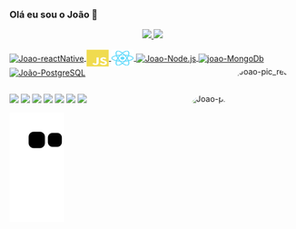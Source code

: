 ### Olá eu sou o João  👋

<!--
**DevOps-full-jr/DevOps-full-jr** is a ✨ _special_ ✨ repository because its `README.md` (this file) appears on your GitHub profile.
 1024 x 576 
Here are some ideas to get you started:

- 🔭 I’m currently working on ...
- 🌱 I’m currently learning ...
- 👯 I’m looking to collaborate on ...
- 🤔 I’m looking for help with ...
- 💬 Ask me about ...
- 📫 How to reach me: ...
- 😄 Pronouns: ...
- ⚡ Fun fact: ...
-->

<div align="center">
  <a href="https://github.com/DevOpsAds">
  <img height="180em" src="https://github-readme-stats.vercel.app/api?username=DevOpsAds&show_icons=true&theme=dracula&include_all_commits=true&count_private=true"/>
  <img height="180em" src="https://github-readme-stats.vercel.app/api/top-langs/?username=DevOpsAds&layout=compact&langs_count=7&theme=dracula"/>
</div>
  
<div style="display: inline_block"><br>
  <img align="center" alt="Joao-reactNative" height="30" width="40"src="https://akashmittal.com/wp-content/uploads/2022/01/react-native-final-file-950x500.jpg?ezimgfmt=rs:623x328/rscb7/ng:webp/ngcb7"> 
   <img align="center" alt="Joao-Js" height="30" width="40" src="https://raw.githubusercontent.com/devicons/devicon/master/icons/javascript/javascript-plain.svg">
    <img align="center" alt="Joao-React" height="30" width="40" src="https://raw.githubusercontent.com/devicons/devicon/master/icons/react/react-original.svg">
    <img align="center" alt="Joao-Node.js" height="30" width="40" src="https://www.clipartmax.com/png/full/89-894960_js-discord-bot-logo-node-js-and-react-js.png">
    <img align="center" alt="joao-MongoDb" height="30" width="40" src="https://res.cloudinary.com/crunchbase-production/image/upload/c_lpad,h_170,w_170,f_auto,b_white,q_auto:eco,dpr_1/erkxwhl1gd48xfhe2yld">
     <img align="center" alt="João-PostgreSQL" height="30" width="40" src="https://upload.wikimedia.org/wikipedia/commons/2/29/Postgresql_elephant.svg">
  
<img align="right" alt="Joao-pic_react" height="150" style="border-radius:50px;" src="https://bs-uploads.toptal.io/blackfish-uploads/components/blog_post_page/content/cover_image_file/cover_image/687419/regular_800x320_REDESIGN-ReactNativePerformance-Luke_Newsletter-b188785eb990868e1e672230e8bbe740.png? width=676&height=676">
</div>
  
  ##
<img align="right" alt="Joao-pic" height="150" style="border-radius:50px;" src="https://raw.githubusercontent.com/tienphaw/react-native-animated-spinkit/master/demo.gif?width=676&height=676">
<div> 
  
  <a href="https://www.youtube.com/channel/UClCeAycouS3R4qBOqlJKfFA" target="_blank"><img src="https://img.shields.io/badge/YouTube-FF0000?style=for-the-badge&logo=youtube&logoColor=white" target="_blank"></a>
  <a href="https://instagram.com/rafaballerini" target="_blank"><img src="https://img.shields.io/badge/-Instagram-%23E4405F?style=for-the-badge&logo=instagram&logoColor=white" target="_blank"></a>
 	<a href="https://www.twitch.tv/devopsads" target="_blank"><img src="https://img.shields.io/badge/Twitch-9146FF?style=for-the-badge&logo=twitch&logoColor=white" target="_blank"></a>
 <a href="https://discord.gg/3tUFVhVRAt" target="_blank"><img src="https://img.shields.io/badge/Discord-7289DA?style=for-the-badge&logo=discord&logoColor=white" target="_blank"></a> 
  <a href = "mailto:joaobatistalimajunior.ads@gmail.com"><img src="https://img.shields.io/badge/-Gmail-%23333?style=for-the-badge&logo=gmail&logoColor=white" target="_blank"></a>
  <a href="https://github.com/Robofild" target="_blank"><img src="https://img.shields.io/github/followers/robofild?label=Antigo%20repositorio&style=social" target="_blank"></a> 
   <a href="https://linkedin.com/in/dev-ops-ads-joao-batista-lima-junior/" target="linkdedin"><img src="https://img.shields.io/badge/LinkedIn-0077B5?style=for-the-badge&logo=linkedin&logoColor=white" target="_blank"></a> 
 
  ![Snake animation](https://github.com/rafaballerini/rafaballerini/blob/output/github-contribution-grid-snake.svg)
 


